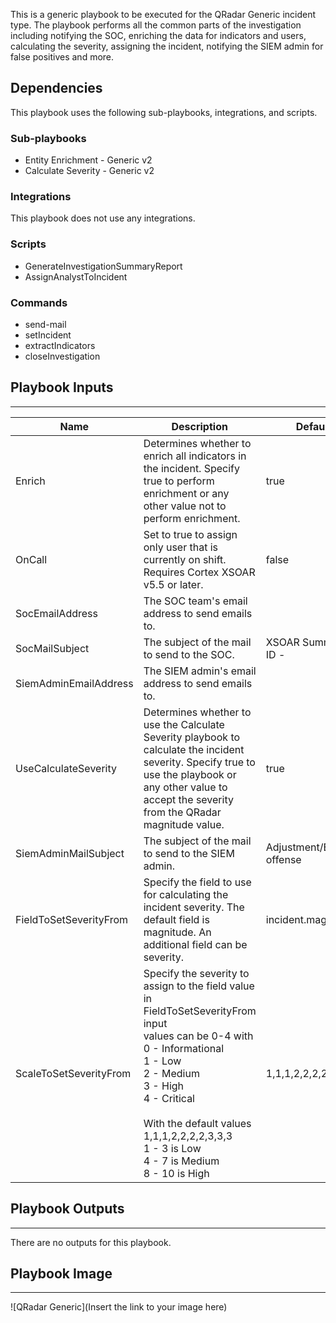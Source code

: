 This is a generic playbook to be executed for the QRadar Generic incident type. The playbook performs all the common parts of the investigation including notifying the SOC, enriching the data for indicators and users, calculating the severity, assigning the incident, notifying the SIEM admin for false positives and more.

## Dependencies
This playbook uses the following sub-playbooks, integrations, and scripts.

### Sub-playbooks
* Entity Enrichment - Generic v2
* Calculate Severity - Generic v2

### Integrations
This playbook does not use any integrations.

### Scripts
* GenerateInvestigationSummaryReport
* AssignAnalystToIncident

### Commands
* send-mail
* setIncident
* extractIndicators
* closeInvestigation

## Playbook Inputs
---

| **Name** | **Description** | **Default Value** | **Required** |
| --- | --- | --- | --- |
| Enrich | Determines whether to enrich all indicators in the incident. Specify true to perform enrichment or any other value not to perform enrichment. | true | Optional |
| OnCall | Set to true to assign only user that is currently on shift. Requires Cortex XSOAR v5.5 or later. | false | Optional |
| SocEmailAddress | The SOC team's email address to send emails to. |  | Optional |
| SocMailSubject | The subject of the mail to send to the SOC. | XSOAR Summary report, ID -  | Optional |
| SiemAdminEmailAddress | The SIEM admin's email address to send emails to. |  | Optional |
| UseCalculateSeverity | Determines whether to use the Calculate Severity playbook to calculate the incident severity.  Specify true to use the playbook or any other value to accept the severity from the QRadar magnitude value. | true | Optional |
| SiemAdminMailSubject | The subject of the mail to send to the SIEM admin. | Adjustment/Exclusion for offense  | Optional |
| FieldToSetSeverityFrom | Specify the field to use for calculating the incident severity. The default field is magnitude. An additional field can be severity.<br/> | incident.magnitudeoffense | Optional |
| ScaleToSetSeverityFrom | Specify the severity to assign to the field value in FieldToSetSeverityFrom input<br/>values can be 0-4 with<br/>0 - Informational<br/>1 - Low<br/>2 - Medium<br/>3 - High<br/>4 - Critical<br/><br/>With the default values 1,1,1,2,2,2,2,3,3,3 <br/>1 - 3 is Low<br/>4 - 7 is Medium<br/>8 - 10 is High | 1,1,1,2,2,2,2,3,3,3 | Optional |

## Playbook Outputs
---
There are no outputs for this playbook.

## Playbook Image
---
![QRadar Generic](Insert the link to your image here)